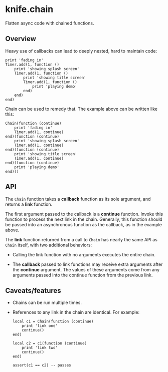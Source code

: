 # knife.chain

Flatten async code with chained functions.

## Overview

Heavy use of callbacks can lead to deeply nested, hard to maintain code:

    print 'fading in'
    Timer.add(1, function ()
        print 'showing splash screen'
        Timer.add(1, function ()
            print 'showing title screen'
            Timer.add(1, function ()
                print 'playing demo'
            end)
        end)
    end)

Chain can be used to remedy that. The example above can be written like this:

    Chain(function (continue)
        print 'fading in'
        Timer.add(1, continue)
    end)(function (continue)
        print 'showing splash screen'
        Timer.add(1, continue)
    end)(function (continue)
        print 'showing title screen'
        Timer.add(1, continue)
    end)(function (continue)
        print 'playing demo'
    end)()

## API

The `Chain` function takes a **callback** function as its sole argument, and
returns a **link** function.

The first argument passed to the callback is a **continue** function. Invoke
this function to process the next link in the chain. Generally, this function
should be passed into an asynchronous function as the callback, as in the
example above.

The **link** function returned from a call to `Chain` has nearly the same API
as `Chain` itself, with two additional behaviors:

- Calling the link function with no arguments executes the entire chain.

- The **callback** passed to link functions may receive extra arguments
  after the **continue** argument. The values of these arguments come from any
  arguments passed into the continue function from the previous link.

## Caveats/features

- Chains can be run multiple times.

- References to any link in the chain are identical. For example:

      local c1 = Chain(function (continue)
          print 'link one'
          continue()
      end)

      local c2 = c1(function (continue)
          print 'link two'
          continue()
      end)

      assert(c1 == c2) -- passes

